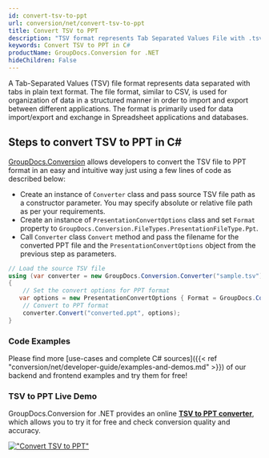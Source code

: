 ```yaml
---
id: convert-tsv-to-ppt
url: conversion/net/convert-tsv-to-ppt
title: Convert TSV to PPT
description: "TSV format represents Tab Separated Values File with .tsv extension. Learn how to convert TSV to PPT file programmatically in C# language using GroupDocs.Conversion for .NET library."
keywords: Convert TSV to PPT in C#
productName: GroupDocs.Conversion for .NET
hideChildren: False
---
```


A Tab-Separated Values (TSV) file format represents data separated with tabs in plain text format. The file format, similar to CSV, is used for organization of data in a structured manner in order to import and export between different applications. The format is primarily used for data import/export and exchange in Spreadsheet applications and databases. 

## Steps to convert TSV to PPT in C#

[GroupDocs.Conversion](https://products.groupdocs.com/conversion/net) allows developers to convert the TSV file to PPT format in an easy and intuitive way just using a few lines of code as described below:

* Create an instance of `Converter` class and pass source TSV file path as a constructor parameter. You may specify absolute or relative file path as per your requirements. 
* Create an instance of `PresentationConvertOptions` class and set `Format` property to `GroupDocs.Conversion.FileTypes.PresentationFileType.Ppt`.
* Call `Converter` class `Convert` method and pass the filename for the converted PPT file and the `PresentationConvertOptions` object from the previous step as parameters.

```csharp
// Load the source TSV file
using (var converter = new GroupDocs.Conversion.Converter("sample.tsv"))
{
    // Set the convert options for PPT format
   var options = new PresentationConvertOptions { Format = GroupDocs.Conversion.FileTypes.PresentationFileType.Ppt };
    // Convert to PPT format
    converter.Convert("converted.ppt", options);
}
```

### Code Examples

Please find more [use-cases and complete C# sources]({{< ref "conversion/net/developer-guide/examples-and-demos.md" >}}) of our backend and frontend examples and try them for free!

### TSV to PPT Live Demo

GroupDocs.Conversion for .NET provides an online [**TSV to PPT converter**](https://products.groupdocs.app/conversion/tsv-to-ppt), which allows you to try it for free and check conversion quality and accuracy.

[!["Convert TSV to PPT"](conversion/net/images/convert-to-ppt/convert-tsv-to-ppt.png)](https://products.groupdocs.app/conversion/tsv-to-ppt)